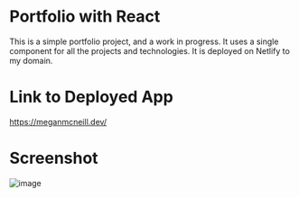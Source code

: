 # Portfolio with React
This is a simple portfolio project, and a work in progress. It uses a single component for all the projects and technologies. It is deployed on Netlify to my domain.

# Link to Deployed App
https://meganmcneill.dev/

# Screenshot
![image](https://github.com/user-attachments/assets/bd4cb678-a95c-4643-a198-d994f0620c89)
